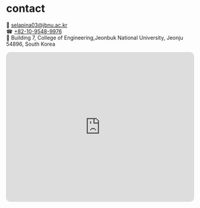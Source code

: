 # contact


📧 [selapina03@jbnu.ac.kr](mailto:selapina03@jbnu.ac.kr)  
☎  [+82-10-9548-9976](tel:+821095489976)  
📍 Building 7, College of Engineering,Jeonbuk National University, Jeonju 54896, South Korea  


<iframe 
  src="https://www.openstreetmap.org/export/embed.html?bbox=127.13403046131135%2C35.845188942490246%2C127.1349933743477%2C35.84701090498632&amp;layer=mapnik&amp;marker=35.84609992897033%2C127.13451191782951"
  title="Building 7, College of Engineering,
  Jeonbuk National University, Jeonju 54896, South Korea"
  style="border:1px solid #ccc; width:100%; height:400px; border-radius: 10px;" 
  allowfullscreen 
  loading="lazy">
</iframe>